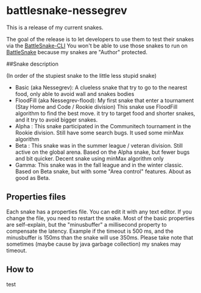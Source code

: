 # battlesnake-nessegrev

This is a release of my current snakes.

The goal of the release is to let developers to use them to test their snakes via the [BattleSnake-CLI](https://github.com/BattlesnakeOfficial/rules/tree/master/cli)
You won't be able to use those snakes to run on [BattleSnake](https://play.battlesnake.com) because my snakes are "Author" protected. 

##Snake description

(In order of the stupiest snake to the little less stupid snake)

* Basic (aka Nessegrev): A clueless snake that try to go to the nearest food, only able to avoid wall and snakes bodies
* FloodFill (aka Nessegrev-flood): My first snake that enter a tournament (Stay Home and Code / Rookie division) This snake use FloodFill algorithm to find the best move. it try to target food and shorter snakes, and it try to avoid bigger snakes.
* Alpha : This snake participated in the Communitech tournament in the Rookie division. Still have some search bugs. It used some minMax algorithm
* Beta : This snake was in the summer league / veteran division. Still active on the global arena. Based on the Alpha snake, but fewer bugs and bit quicker.  Decent snake using minMax algorithm only
* Gamma: This snake was in the fall league and in the winter classic. Based on Beta snake, but with some "Area control" features. About as good as Beta.


## Properties files

Each snake has a properties file. You can edit it with any text editor. If you change the file, you need to restart the snake.
Most of the basic properties are self-explain, but the "minusbuffer" a millisecond property to compensate the latency. Example if the timeout is 500 ms,  and the minusbuffer is 150ms than the snake will use 350ms.
Please take note that sometimes (maybe cause by java garbage collection) my snakes may timeout.

## How to
test